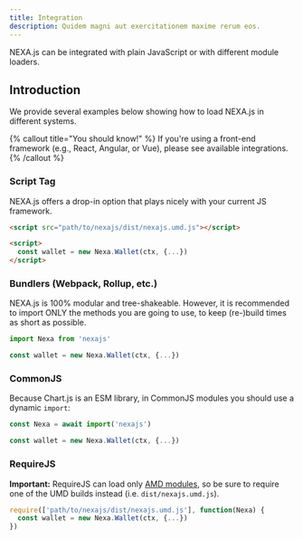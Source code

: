 ```yaml
---
title: Integration
description: Quidem magni aut exercitationem maxime rerum eos.
---
```


NEXA.js can be integrated with plain JavaScript or with different module loaders.



## Introduction

We provide several examples below showing how to load NEXA.js in different systems.

{% callout title="You should know!" %}
If you're using a front-end framework (e.g., React, Angular, or Vue), please see available integrations.
{% /callout %}

### Script Tag

NEXA.js offers a drop-in option that plays nicely with your current JS framework.

```html
<script src="path/to/nexajs/dist/nexajs.umd.js"></script>

<script>
  const wallet = new Nexa.Wallet(ctx, {...})
</script>
```

### Bundlers (Webpack, Rollup, etc.)

NEXA.js is 100% modular and tree-shakeable. However, it is recommended to import ONLY the methods you are going to use, to keep (re-)build times as short as possible.

```js
import Nexa from 'nexajs'

const wallet = new Nexa.Wallet(ctx, {...})
```

### CommonJS

Because Chart.js is an ESM library, in CommonJS modules you should use a dynamic `import`:

```js
const Nexa = await import('nexajs')

const wallet = new Nexa.Wallet(ctx, {...})
```

### RequireJS

__Important:__ RequireJS can load only [AMD modules](https://requirejs.org/docs/whyamd.html), so be sure to require one of the UMD builds instead (i.e. `dist/nexajs.umd.js`).

```js
require(['path/to/nexajs/dist/nexajs.umd.js'], function(Nexa) {
  const wallet = new Nexa.Wallet(ctx, {...})
})
```
